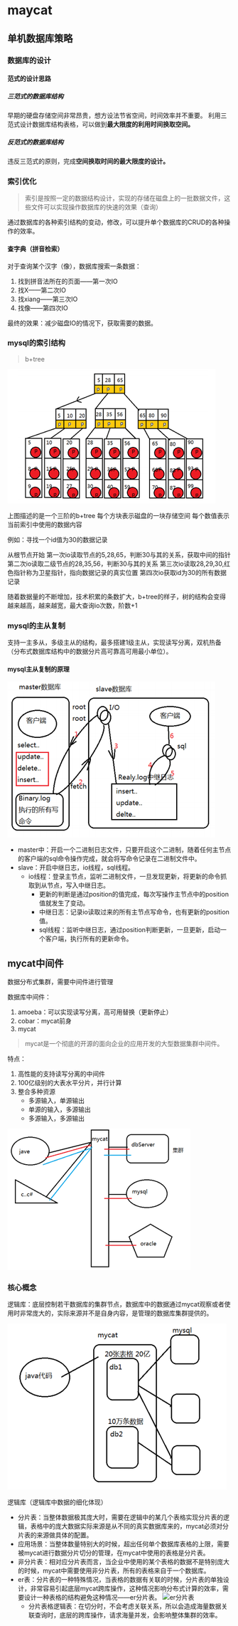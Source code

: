 # maycat

## 单机数据库策略

### 数据库的设计

#### 范式的设计思路

##### 三范式的数据库结构

早期的硬盘存储空间非常昂贵，想方设法节省空间，时间效率并不重要。
利用三范式设计数据库结构表格，可以做到**最大限度的利用时间换取空间。**

##### 反范式的数据库结构

违反三范式的原则，完成**空间换取时间的最大限度的设计。**

### 索引优化

> 索引是按照一定的数据结构设计，实现的存储在磁盘上的一批数据文件，这些文件可以实现操作数据库的快速的效果（查询）

通过数据库的各种索引结构的变动，修改，可以提升单个数据库的CRUD的各种操作的效率。

#### 查字典（拼音检索）

对于查询某个汉字（像），数据库搜索一条数据：

1. 找到拼音法所在的页面——第一次IO
2. 找X——第二次IO
3. 找xiang——第三次IO
4. 找像——第四次IO

最终的效果：减少磁盘IO的情况下，获取需要的数据。

### mysql的索引结构

> b+tree

![b+tree](img/btree.PNG)

上图描述的是一个三阶的b+tree
每个方块表示磁盘的一块存储空间
每个数值表示当前索引中使用的数据内容

例如：寻找一个id值为30的数据记录

从根节点开始
第一次io读取节点的5,28,65，判断30与其的关系，获取中间的指针
第二次io读取二级节点的28,35,56，判断30与其的关系
第三次io读取28,29,30,红色指针称为卫星指针，指向数据记录的真实位置
第四次io获取id为30的所有数据记录

随着数据量的不断增加，技术积累的条数扩大，b+tree的样子，树的结构会变得越来越高，越来越宽，最大查询io次数，阶数+1

### mysql的主从复制

支持一主多从，多级主从的结构，最多搭建1级主从，实现读写分离，双机热备（分布式数据库结构中的数据分片高可靠高可用最小单位）。

#### mysql主从复制的原理

![mysql主从复制原理](img/mysql主从复制原理.PNG)

* master中：开启一个二进制日志文件，只要开启这个二进制，随着任何主节点的客户端的sql命令操作完成，就会将写命令记录在二进制文件中。
* slave：开启中继日志，io线程，sql线程。
    * io线程：登录主节点，监听二进制文件，一旦发现更新，将更新的命令抓取到从节点，写入中继日志。
        * 更新的判断是通过position的值完成，每次写操作主节点中的position值就发生了变动。
        * 中继日志：记录io读取过来的所有主节点写命令，也有更新的position值。
        * sql线程：监听中继日志，通过position判断更新，一旦更新，启动一个客户端，执行所有的更新命令。
        
## mycat中间件

数据分布式集群，需要中间件进行管理

数据库中间件：

1. amoeba：可以实现读写分离，高可用替换（更新停止）
2. cobar：mycat前身
3. mycat

> mycat是一个彻底的开源的面向企业的应用开发的大型数据集群中间件。

特点：

1. 高性能的支持读写分离的中间件
2. 100亿级别的大表水平分片，并行计算
3. 整合多种资源
    * 多源输入，单源输出
    * 单源的输入，多源输出
    * 多源输入，多源输出

![mycat中间件](img/mycat中间件.PNG)

### 核心概念

逻辑库：底层控制若干数据库的集群节点，数据库中的数据通过mycat观察或者使用时非常庞大的，实际来源并不是自身内容，是管理的数据库集群提供的。

![mycat逻辑库](img/mycat逻辑库.PNG)

逻辑库（逻辑库中数据的细化体现）

* 分片表：当整体数据极其庞大时，需要在逻辑中的某几个表格实现分片表的逻辑，表格中的庞大数据实际来源是从不同的真实数据库来的，mycat必须对分片表的来源做具体的配置。
* 应用场景：当整体数量特别大的时候，超出任何单个数据库表格的上限，需要被mycat进行数据分片切分的管理，在mycat中使用的表格是分片表。
* 非分片表：相对应分片表而言，当企业中使用的某个表格的数据不是特别庞大的时候，mycat中需要使用非分片表，所有的表格来自于一个数据库。
* er表：分片表的一种特殊情况，当表格的数据有关联的时候，分片表的单独设计，非常容易引起底层mycat跨库操作，这种情况影响分布式计算的效率，需要设计一种表格的结构避免这种情况——er分片表。
    ![er分片表](img/er表.PNG)
    * 分片表格逻辑表：在切分时，不会考虑关联关系，所以会造成海量数据关联查询时，底层的跨库操作，请求海量并发，会影响整体集群的效率。
